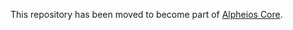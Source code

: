 This repository has been moved to become part of [Alpheios Core](https://github.com/alpheios-project/alpheios-core/tree/master/packages/res-client).
